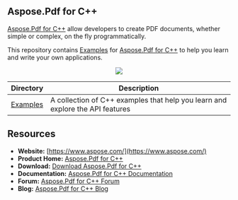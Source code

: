 ## Aspose.Pdf for C++

[Aspose.Pdf for C++](https://www.aspose.com/products/pdf/cpp) allow developers to create PDF documents, whether simple or complex, on the fly programmatically.

This repository contains [Examples](Examples) for [Aspose.Pdf for C++](https://www.aspose.com/products/pdf/cpp) to help you learn and write your own applications.

<p align="center">
  <a title="Download ZIP" href="https://github.com/aspose-pdf/Aspose.Pdf-for-c/archive/master.zip">
    <img src="http://i.imgur.com/hwNhrGZ.png" />
  </a>
</p>

Directory | Description
--------- | -----------
[Examples](Examples)  | A collection of C++ examples that help you learn and explore the API features

## Resources

* **Website:** [https://www.aspose.com/](https://www.aspose.com/)
* **Product Home:** [Aspose.Pdf for C++](https://www.aspose.com/products/pdf/cpp)
* **Download:** [Download Aspose.Pdf for C++](https://downloads.aspose.com/pdf/cpp)
* **Documentation:** [Aspose.Pdf for C++ Documentation](https://docs.aspose.com/display/pdfcpp/Home)
* **Forum:** [Aspose.Pdf for C++ Forum](https://forum.aspose.com/c/pdf)
* **Blog:** [Aspose.Pdf for C++ Blog](https://blog.aspose.com/category/aspose-products/aspose-pdf-product-family/)
